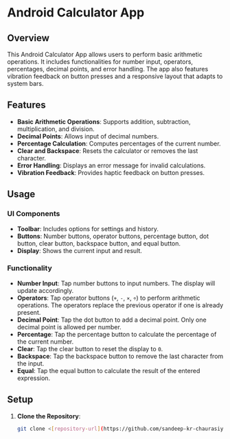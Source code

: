# Android Calculator App

## Overview

This Android Calculator App allows users to perform basic arithmetic operations. It includes functionalities for number input, operators, percentages, decimal points, and error handling. The app also features vibration feedback on button presses and a responsive layout that adapts to system bars.

## Features

- **Basic Arithmetic Operations**: Supports addition, subtraction, multiplication, and division.
- **Decimal Points**: Allows input of decimal numbers.
- **Percentage Calculation**: Computes percentages of the current number.
- **Clear and Backspace**: Resets the calculator or removes the last character.
- **Error Handling**: Displays an error message for invalid calculations.
- **Vibration Feedback**: Provides haptic feedback on button presses.

## Usage

### UI Components

- **Toolbar**: Includes options for settings and history.
- **Buttons**: Number buttons, operator buttons, percentage button, dot button, clear button, backspace button, and equal button.
- **Display**: Shows the current input and result.

### Functionality

- **Number Input**: Tap number buttons to input numbers. The display will update accordingly.
- **Operators**: Tap operator buttons (`+`, `-`, `×`, `÷`) to perform arithmetic operations. The operators replace the previous operator if one is already present.
- **Decimal Point**: Tap the dot button to add a decimal point. Only one decimal point is allowed per number.
- **Percentage**: Tap the percentage button to calculate the percentage of the current number.
- **Clear**: Tap the clear button to reset the display to `0`.
- **Backspace**: Tap the backspace button to remove the last character from the input.
- **Equal**: Tap the equal button to calculate the result of the entered expression.

## Setup

1. **Clone the Repository**:

   ```bash
   git clone <[repository-url](https://github.com/sandeep-kr-chaurasiya/Calculator.git)>

